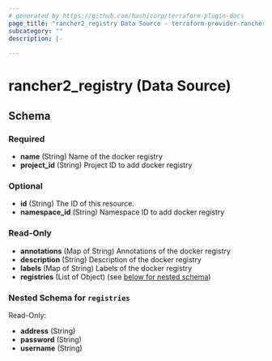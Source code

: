 ```yaml
---
# generated by https://github.com/hashicorp/terraform-plugin-docs
page_title: "rancher2_registry Data Source - terraform-provider-rancher2"
subcategory: ""
description: |-
  
---
```


# rancher2_registry (Data Source)





<!-- schema generated by tfplugindocs -->
## Schema

### Required

- **name** (String) Name of the docker registry
- **project_id** (String) Project ID to add docker registry

### Optional

- **id** (String) The ID of this resource.
- **namespace_id** (String) Namespace ID to add docker registry

### Read-Only

- **annotations** (Map of String) Annotations of the docker registry
- **description** (String) Description of the docker registry
- **labels** (Map of String) Labels of the docker registry
- **registries** (List of Object) (see [below for nested schema](#nestedatt--registries))

<a id="nestedatt--registries"></a>
### Nested Schema for `registries`

Read-Only:

- **address** (String)
- **password** (String)
- **username** (String)


